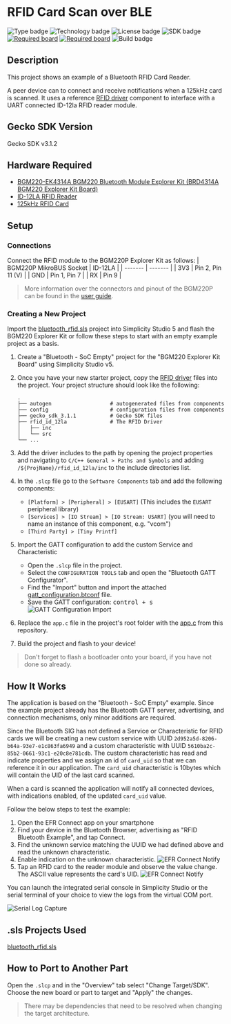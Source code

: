 # RFID Card Scan over BLE
![Type badge](https://img.shields.io/badge/dynamic/json?url=https://raw.githubusercontent.com/SiliconLabs/application_examples_ci/master/bluetooth_applications/bluetooth_rfid_notify_common.json&label=Type&query=type&color=green)
![Technology badge](https://img.shields.io/badge/dynamic/json?url=https://raw.githubusercontent.com/SiliconLabs/application_examples_ci/master/bluetooth_applications/bluetooth_rfid_notify_common.json&label=Technology&query=technology&color=green)
![License badge](https://img.shields.io/badge/dynamic/json?url=https://raw.githubusercontent.com/SiliconLabs/application_examples_ci/master/bluetooth_applications/bluetooth_rfid_notify_common.json&label=License&query=license&color=green)
![SDK badge](https://img.shields.io/badge/dynamic/json?url=https://raw.githubusercontent.com/SiliconLabs/application_examples_ci/master/bluetooth_applications/bluetooth_rfid_notify_common.json&label=SDK&query=sdk&color=green)
[![Required board](https://img.shields.io/badge/Sparkfun-RFID%20Reader-green)](https://www.sparkfun.com/products/11827)
[![Required board](https://img.shields.io/badge/Sparkfun-RFID%20Tag-green)](https://www.sparkfun.com/products/14325)
![Build badge](https://img.shields.io/endpoint?url=https://raw.githubusercontent.com/SiliconLabs/application_examples_ci/master/bluetooth_applications/bluetooth_rfid_notify_build_status.json)

## Description
This project shows an example of a Bluetooth RFID Card Reader.

A peer device can to connect and receive notifications when a 125kHz card is scanned. It uses a reference [RFID driver](https://github.com/SiliconLabs/platform_hardware_drivers_staging/tree/master/rfid_id12la) component to interface with a UART connected ID-12la RFID reader module.

## Gecko SDK Version
Gecko SDK v3.1.2

## Hardware Required
- [BGM220-EK4314A BGM220 Bluetooth Module Explorer Kit (BRD4314A BGM220 Explorer Kit Board)](https://www.silabs.com/development-tools/wireless/bluetooth/bgm220-explorer-kit)
- [ID-12LA RFID Reader](https://www.sparkfun.com/products/11827)
- [125kHz RFID Card](https://www.sparkfun.com/products/14325)

## Setup
### Connections
Connect the RFID module to the BGM220P Explorer Kit as follows:
| BGM220P MikroBUS Socket | ID-12LA |
| ------- | ------- |
| 3V3 | Pin 2, Pin 11 (V) |
| GND | Pin 1, Pin 7 |
| RX | Pin 9 | 

> More information over the connectors and pinout of the BGM220P can be found in the [user guide](https://www.silabs.com/documents/public/user-guides/ug465-brd4314a.pdf).

### Creating a New Project

Import the [bluetooth_rfid.sls](SimplicityStudio/bluetooth_rfid.sls) project into Simplicity Studio 5 and flash the BGM220 Explorer Kit or follow these steps to start with an empty example project as a basis.

1. Create a "Bluetooth - SoC Empty" project for the "BGM220 Explorer Kit Board" using Simplicity Studio v5.

2. Once you have your new starter project, copy the [RFID driver](https://github.com/SiliconLabs/platform_hardware_drivers/tree/master/rfid_id12la) files into the project. Your project structure should look like the following:
    ```
    .
    ├── autogen                   # autogenerated files from components
    ├── config                    # configuration files from components
    ├── gecko_sdk_3.1.1           # Gecko SDK files
    ├── rfid_id_12la              # The RFID Driver
    │   ├── inc                   
    │   └── src
    └── ...
    ```

3. Add the driver includes to the path by opening the project properties and navigating to `C/C++ General > Paths and Symbols` and adding  `/${ProjName}/rfid_id_12la/inc` to the include directories list.

4. In the `.slcp` file go to the `Software Components` tab and add the following components:
   * `[Platform] > [Peripheral] > [EUSART]` (This includes the `EUSART` peripheral library)
   * `[Services] > [IO Stream] > [IO Stream: USART]` (you will need to name an instance of this component, e.g. "vcom")
   * `[Third Party] > [Tiny Printf]`
    
5. Import the GATT configuration to add the custom Service and Characteristic
   * Open the `.slcp` file in the project.
   * Select the `CONFIGURATION TOOLS` tab and open the "Bluetooth GATT Configurator".
   * Find the "Import" button and import the attached [gatt_configuration.btconf](config/gatt_configuration.btconf) file.
   * Save the GATT configuration: <kbd>control + s</kbd></br>
        ![GATT Configuration Import](docs/gatt_configurator_import.png)

6. Replace the `app.c` file in the project's root folder with the [app.c](src/app.c) from this repository.

7. Build the project and flash to your device!

> Don't forget to flash a bootloader onto your board, if you have not done so already.

## How It Works

The application is based on the "Bluetooth - SoC Empty" example. Since the example project already has the Bluetooth GATT server, advertising, and connection mechanisms, only minor additions are required.

Since the Bluetooth SIG has not defined a Service or Characteristic for RFID cards we will be creating a new custom service with UUID `2d952a5d-8206-b64a-93e7-e1c863fa6949` and a custom characteristic with UUID `5610ba2c-85b2-0661-93c1-e20c8e781cdb`. The custom characteristic has read and indicate properties and we assign an id of `card_uid` so that we can reference it in our application. The `card_uid` characteristic is 10bytes which will contain the UID of the last card scanned.

When a card is scanned the application will notify all connected devices, with indications enabled, of the updated `card_uid` value.

Follow the below steps to test the example:

1. Open the EFR Connect app on your smartphone
2. Find your device in the Bluetooth Browser, advertising as "RFID Bluetooth Example", and tap Connect.
3. Find the unknown service matching the UUID we had defined above and read the unknown characteristic.
4. Enable indication on the unknown characteristic. ![EFR Connect Notify](docs/efr_connect_notify.png)
5. Tap an RFID card to the reader module and observe the value change. The ASCII value represents the card's UID. ![EFR Connect Notify](docs/efr_connect_scan.png)

You can launch the integrated serial console in Simplicity Studio or the serial terminal of your choice to view the logs from the virtual COM port. 

![Serial Log Capture](docs/serial_log_capture.png)

## .sls Projects Used

[bluetooth_rfid.sls](/SimplicityStudio/bluetooth_rfid.sls)

## How to Port to Another Part

Open the `.slcp` and in the "Overview" tab select "Change Target/SDK". Choose the new board or part to target and "Apply" the changes.
> There may be dependencies that need to be resolved when changing the target architecture.
